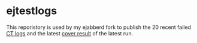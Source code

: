 # ejtestlogs

This reporistory is used by my ejabberd fork to publish 
the 20 recent failed
[CT logs](https://badlop.github.io/ejtestlogs/logs/all_runs.html)
and the latest
[cover result](https://badlop.github.io/ejtestlogs/cover/) of the latest run.
